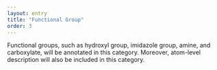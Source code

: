 ```yaml
---
layout: entry
title: "Functional Group"
order: 3
---
```


Functional groups, such as hydroxyl group, imidazole group, amine, and
carboxylate, will be annotated in this category. Moreover, atom-level
description will also be included in this category.

<!-- details -->
